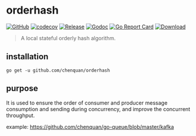 # orderhash

[![GitHub](https://img.shields.io/github/license/chenquan/orderhash)](https://github.com/chenquan/orderhash/blob/master/LICENSE)
[![codecov](https://codecov.io/gh/chenquan/orderhash/branch/master/graph/badge.svg?token=74phc5KVI7)](https://codecov.io/gh/chenquan/orderhash)
[![Release](https://img.shields.io/github/v/release/chenquan/orderhash.svg?style=flat-square)](https://github.com/chenquan/orderhash)
[![Godoc](https://img.shields.io/badge/godoc-reference-brightgreen)](https://pkg.go.dev/github.com/chenquan/orderhash)
[![Go Report Card](https://goreportcard.com/badge/github.com/chenquan/orderhash)](https://goreportcard.com/report/github.com/chenquan/orderhash)
[![Download](https://goproxy.cn/stats/github.com/chenquan/orderhash/badges/download-count.svg)](https://github.com/chenquan/orderhash)


> A local stateful orderly hash algorithm.

## installation


```shell
go get -u github.com/chenquan/orderhash
```

## purpose

It is used to ensure the order of consumer and producer message consumption and sending during concurrency, and improve the concurrent throughput.

example: https://github.com/chenquan/go-queue/blob/master/kafka
